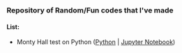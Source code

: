 ### Repository of Random/Fun codes that I've made

#### List:

- Monty Hall test on Python ([Python](monty_hall.py) | [Jupyter Notebook](Monty_Hall.ipynb))

